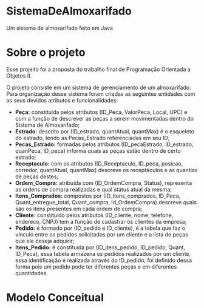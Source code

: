 # SistemaDeAlmoxarifado
Um sistema de almoxarifado feito em Java

# Sobre o projeto

Esse projeito foi a proposta do trabalho final de Programação Orientada a Objetos II.

O projeto consiste em um sistema de gerenciamento de um almoxarifado. Para
organização desse sistema foram criadas as seguintes entidades com as seus devidos atributos e
funcionalidades:
- <b>Peça:</b> constituída pelos atributos (ID_Peca, ValorPeca, Local, UPC) e com a função de
descrever as peças a serem movimentadas dentro do Sistema de Almoxarifado;
- <b>Estrado:</b> descrito por (ID_estrado, quantAtual, quantMax) é o esqueleto do estrado, tendo as
Pecas_Estrado referenciadas em seu ID;
- <b>Pecas_Estrado:</b> formadas pelos atributos (ID_pecaEstrado, ID_estrado, quanPeca, ID_peca)
informa quais as peças estão dentro de certo estrado;
- <b>Receptaculo:</b> com os atributos (ID_Receptaculo, ID_peca, posicao, corredor, quantAtual,
quantMax) descreve os receptáculos e as quantias de peças destes;
- <b>Ordem_Compra:</b> atribuída com (ID_OrdemCompra, Status), representa as ordens de compra
realizadas e qual status atual da mesma;
- <b>Itens_Comprados:</b> compostos por (ID_itens_comprados, ID_Peca, Quant_entregue_total,
Quant_compra, Id_OrdemCompra) descreve quais são os itens presentes em cada ordem de
compra;
- <b>Cliente:</b> constituído pelos atributos (ID_cliente, nome, telefone, endereco, CNPJ) tem a função
de cadastrar os clientes da empresa;
- <b>Pedido:</b> é formado por (ID_pedido e ID_cliente), é a tabela que faz o vínculo entre os pedidos
solicitados por um cliente e a lista de peças que ele deseja adquirir;
- <b>Itens_Pedido:</b> é constituída por (ID_itens_pedido, ID_pedido, Quant, ID_Peca), essa tabela
armazena os pedidos realizados por um cliente, essa identificação é realizada através do
ID_pedido, foi definido dessa forma pois um pedido pode ter diferentes peças e em diferentes
quantidades.


# Modelo Conceitual


